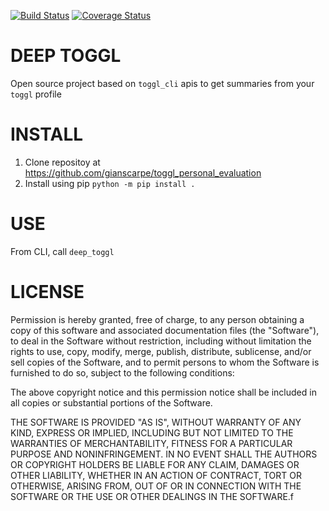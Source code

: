 [![Build
Status](https://travis-ci.com/gianscarpe/toggl_personal_evaluation.svg?branch=master)](https://travis-ci.com/gianscarpe/toggl_personal_evaluation)
[![Coverage Status](https://coveralls.io/repos/github/gianscarpe/toggl_personal_evaluation/badge.svg?branch=developing)](https://coveralls.io/github/gianscarpe/toggl_personal_evaluation?branch=developing)

# DEEP TOGGL
Open source project based on `toggl_cli` apis to get summaries from your `toggl`
profile

# INSTALL
1. Clone repositoy at https://github.com/gianscarpe/toggl_personal_evaluation
2. Install using pip
   `python -m pip install .`

# USE
From CLI, call `deep_toggl`

# LICENSE
Permission is hereby granted, free of charge, to any person obtaining a copy of
this software and associated documentation files (the "Software"), to deal in
the Software without restriction, including without limitation the rights to
use, copy, modify, merge, publish, distribute, sublicense, and/or sell copies of
the Software, and to permit persons to whom the Software is furnished to do so,
subject to the following conditions:

The above copyright notice and this permission notice shall be included in all
copies or substantial portions of the Software.

THE SOFTWARE IS PROVIDED "AS IS", WITHOUT WARRANTY OF ANY KIND, EXPRESS OR
IMPLIED, INCLUDING BUT NOT LIMITED TO THE WARRANTIES OF MERCHANTABILITY, FITNESS
FOR A PARTICULAR PURPOSE AND NONINFRINGEMENT. IN NO EVENT SHALL THE AUTHORS OR
COPYRIGHT HOLDERS BE LIABLE FOR ANY CLAIM, DAMAGES OR OTHER LIABILITY, WHETHER
IN AN ACTION OF CONTRACT, TORT OR OTHERWISE, ARISING FROM, OUT OF OR IN
CONNECTION WITH THE SOFTWARE OR THE USE OR OTHER DEALINGS IN THE SOFTWARE.f
